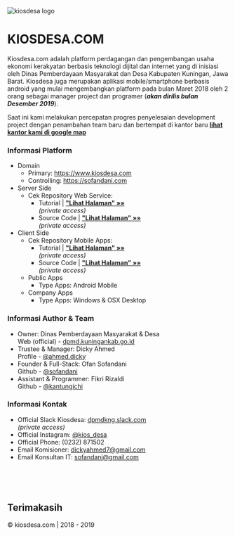 ![kiosdesa logo](https://i.pinimg.com/564x/c4/17/ad/c417adcccc9ac7b572492ca2bdef46d1.jpg)

# KIOSDESA.COM

Kiosdesa.com adalah platform perdagangan dan pengembangan usaha ekonomi kerakyatan berbasis teknologi dijital dan internet yang di inisiasi oleh Dinas Pemberdayaan Masyarakat dan Desa Kabupaten Kuningan, Jawa Barat. Kiosdesa juga merupakan aplikasi mobile/smartphone berbasis android yang mulai mengembangkan platform pada bulan Maret 2018 oleh 2 orang sebagai manager project dan programer (_**akan dirilis bulan Desember 2019**_).

Saat ini kami melakukan percepatan progres penyelesaian development project dengan penambahan team baru dan bertempat di kantor baru **[lihat kantor kami di google map](https://goo.gl/maps/4gt3oT9uzXp)**

### Informasi Platform
- Domain
  - Primary: https://www.kiosdesa.com
  - Controlling: https://sofandani.com
- Server Side
  - Cek Repository Web Service:
    - Tutorial | **["Lihat Halaman" &raquo;&raquo;](https://github.com/sofandani/api2/blob/master/README.md)**
      <br/>_(private access)_
    - Source Code | **["Lihat Halaman" &raquo;&raquo;](https://github.com/sofandani/api2)**
      <br/>_(private access)_
- Client Side
  - Cek Repository Mobile Apps:
    - Tutorial | **[ "Lihat Halaman" &raquo;&raquo;](https://github.com/sofandani/kiosdesa-mobile/blob/master/README.md)**
      <br/>_(private access)_
    - Source Code | **[ "Lihat Halaman" &raquo;&raquo;](https://github.com/sofandani/kiosdesa-mobile)**
      <br/>_(private access)_
  - Public Apps
    - Type Apps: Android Mobile
  - Company Apps
    - Type Apps: Windows & OSX Desktop
    
### Informasi Author & Team
- Owner: Dinas Pemberdayaan Masyarakat & Desa
  <br />
  Web (official) - [dpmd.kuningankab.go.id](https://dpmd.kuningankab.go.id/)
- Trustee & Manager: Dicky Ahmed
  <br />
  Profile - [@ahmed.dicky](https://www.facebook.com/ahmed.dicky)
- Founder & Full-Stack: Ofan Sofandani
  <br />
  Github - [@sofandani](https://github.com/sofandani)
- Assistant & Programmer: Fikri Rizaldi
  <br />
  Github - [@kantungichi](https://github.com/kantungichi)

### Informasi Kontak
- Official Slack Kiosdesa: [dpmdkng.slack.com](https://dpmdkng.slack.com)
  <br/>_(private access)_
- Official Instagram: [@kios_desa](https://instagram.com/kios_desa)
- Official Phone: (0232) 871502
- Email Komisioner: [dickyahmed7@gmail.com](mailto:dickyahmed7@gmail.com)
- Email Konsultan IT: [sofandani@gmail.com](mailto:sofandani@gmail.com)

  
<br/>
<br/>
<br/>

## Terimakasih
&copy; kiosdesa.com | 2018 - 2019
